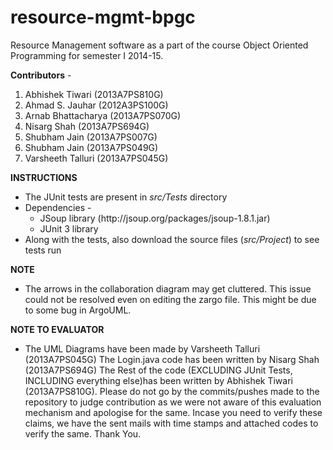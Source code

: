 resource-mgmt-bpgc
==================

Resource Management software as a part of the course Object Oriented Programming for semester I 2014-15.

<b>Contributors</b> -

1. Abhishek Tiwari    (2013A7PS810G)
2. Ahmad S. Jauhar    (2012A3PS100G)
3. Arnab Bhattacharya (2013A7PS070G)
4. Nisarg Shah        (2013A7PS694G)
5. Shubham Jain       (2013A7PS007G)
6. Shubham Jain       (2013A7PS049G)
7. Varsheeth Talluri  (2013A7PS045G)

<b> INSTRUCTIONS</B>

<ul>
  <li>The JUnit tests are present in <i>src/Tests</i> directory</li>
  <li>Dependencies -
    <ul>
      <li>JSoup library (http://jsoup.org/packages/jsoup-1.8.1.jar)</li>
      <li>JUnit 3 library</li>
    </ul>
  </li>
  <li>Along with the tests, also download the source files (<i>src/Project</i>) to see tests run
</ul>


<b>NOTE</b>
<ul>
  <li>The arrows in the collaboration diagram may get cluttered. This
issue could not be resolved even on editing the zargo file.
This might be due to some bug in ArgoUML.</li>
</ul>

<b>NOTE TO EVALUATOR</b>
<ul>
  <li>The UML Diagrams have been made by Varsheeth Talluri  (2013A7PS045G)
      The Login.java code has been written by Nisarg Shah (2013A7PS694G)
      The Rest of the code (EXCLUDING JUnit Tests, INCLUDING everything else)has been written by Abhishek Tiwari (2013A7PS810G). Please do not go by the commits/pushes made to the repository to judge contribution as we were not aware of this evaluation mechanism and apologise for the same. Incase you need to verify these claims, we have the sent mails with time stamps and attached codes to verify the same. Thank You.</li>
</ul>
